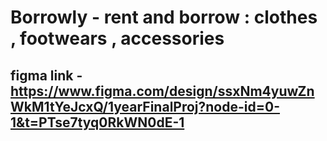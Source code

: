 # Borrowly - rent and borrow : clothes , footwears , accessories 

## figma link - https://www.figma.com/design/ssxNm4yuwZnWkM1tYeJcxQ/1yearFinalProj?node-id=0-1&t=PTse7tyq0RkWN0dE-1

